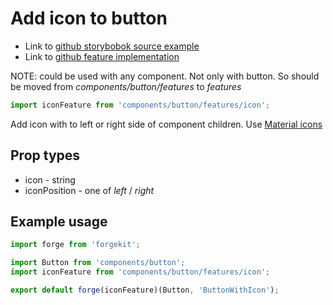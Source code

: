 # Add icon to button

* Link to [github storybobok source example](https://github.com/tuchk4/forgekit-components/blob/master/stories/forge-components/button-with-icon.js)
* Link to [github feature implementation](https://github.com/tuchk4/forgekit-components/blob/master/lib/components/button/features/icon/index.js)

NOTE: could be used with any component. Not only with button. So should be moved from *components/button/features* to *features*

```js
import iconFeature from 'components/button/features/icon';
```

Add icon with to left or right side of component children. Use [Material icons](https://design.google.com/icons/)

## Prop types

* icon - string
* iconPosition - one of *left* / *right*

## Example usage

```js
import forge from 'forgekit';

import Button from 'components/button';
import iconFeature from 'components/button/features/icon';

export default forge(iconFeature)(Button, 'ButtonWithIcon');
```
